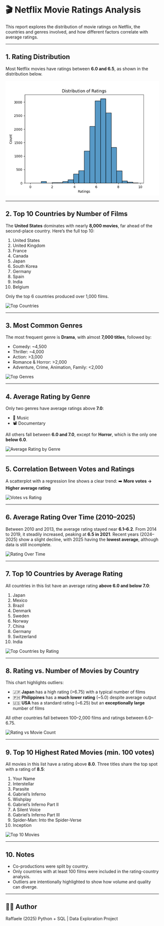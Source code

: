 # 🎬 Netflix Movie Ratings Analysis

This report explores the distribution of movie ratings on Netflix, the countries and genres involved, and how different factors correlate with average ratings.

---

## 1. Rating Distribution

Most Netflix movies have ratings between **6.0 and 6.5**, as shown in the distribution below.

![Rating Distribution](distribution_of_ratings.png)

---

## 2. Top 10 Countries by Number of Films

The **United States** dominates with nearly **8,000 movies**, far ahead of the second-place country.
Here’s the full top 10:

1. United States
2. United Kingdom
3. France
4. Canada
5. Japan
6. South Korea
7. Germany
8. Spain
9. India
10. Belgium

Only the top 6 countries produced over 1,000 films.

![Top Countries](images/top10_countries.png)

---

## 3. Most Common Genres

The most frequent genre is **Drama**, with almost **7,000 titles**, followed by:

- Comedy: ~4,500
- Thriller: ~4,000
- Action: >3,000
- Romance & Horror: >2,000
- Adventure, Crime, Animation, Family: <2,000

![Top Genres](images/top10_genres.png)

---

## 4. Average Rating by Genre

Only two genres have average ratings above **7.0**:
- 🎵 Music
- 📽️ Documentary

All others fall between **6.0 and 7.0**, except for **Horror**, which is the only one **below 6.0**.

![Average Rating by Genre](images/avg_rating_by_genre.png)

---

## 5. Correlation Between Votes and Ratings

A scatterplot with a regression line shows a clear trend:
➡️ **More votes → Higher average rating**

![Votes vs Rating](images/votes_vs_rating.png)

---

## 6. Average Rating Over Time (2010–2025)

Between 2010 and 2013, the average rating stayed near **6.1–6.2**.
From 2014 to 2019, it steadily increased, peaking at **6.5 in 2021**.
Recent years (2024–2025) show a slight decline, with 2025 having the **lowest average**, although data is still incomplete.

![Rating Over Time](images/rating_over_time.png)

---

## 7. Top 10 Countries by Average Rating

All countries in this list have an average rating **above 6.0 and below 7.0**:

1. Japan
2. Mexico
3. Brazil
4. Denmark
5. Sweden
6. Norway
7. China
8. Germany
9. Switzerland
10. India

![Top Countries by Rating](images/top10_countries_by_rating.png)

---

## 8. Rating vs. Number of Movies by Country

This chart highlights outliers:

- 🇯🇵 **Japan** has a high rating (>6.75) with a typical number of films
- 🇵🇭 **Philippines** has a **much lower rating** (~5.0) despite average output
- 🇺🇸 **USA** has a standard rating (~6.25) but an **exceptionally large** number of films

All other countries fall between 100–2,000 films and ratings between 6.0–6.75.

![Rating vs Movie Count](images/rating_vs_num_movies.png)

---

## 9. Top 10 Highest Rated Movies (min. 100 votes)

All movies in this list have a rating above **8.0**.
Three titles share the top spot with a rating of **8.5**:

1. Your Name
2. Interstellar
3. Parasite
4. Gabriel’s Inferno
5. Wishplay
6. Gabriel’s Inferno Part II
7. A Silent Voice
8. Gabriel’s Inferno Part III
9. Spider-Man: Into the Spider-Verse
10. Inception

![Top 10 Movies](images/top10_movies.png)

---

## 10. Notes

- Co-productions were split by country.
- Only countries with at least 100 films were included in the rating-country analysis.
- Outliers are intentionally highlighted to show how volume and quality can diverge.

---

## 👨‍💻 Author

Raffaele (2025)
Python + SQL | Data Exploration Project

